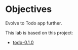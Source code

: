 # Objectives

Evolve to Todo app further.

This lab is based on this project:

- [todo-0.1.0](https://github.com/wit-hdip-comp-sci-2024/full-stack-1/tree/main/prj/todo/todo-dom-0.1.0)
